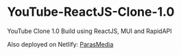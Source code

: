 # YouTube-ReactJS-Clone-1.0
YouTube Clone 1.0 Build using ReactJS, MUI and RapidAPI

Also deployed on Netlify: [ParasMedia](https://roaring-macaron-bc3f20.netlify.app/)
